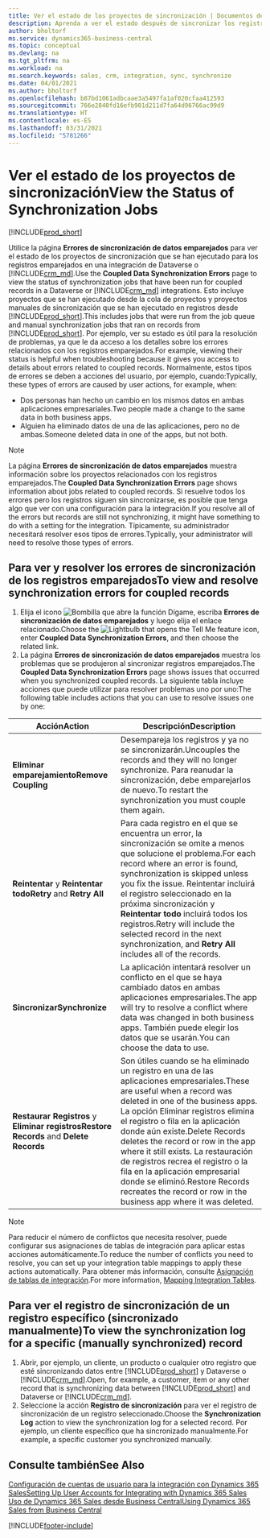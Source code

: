 ```yaml
---
title: Ver el estado de los proyectos de sincronización | Documentos de Microsoft
description: Aprenda a ver el estado después de sincronizar los registros emparejados.
author: bholtorf
ms.service: dynamics365-business-central
ms.topic: conceptual
ms.devlang: na
ms.tgt_pltfrm: na
ms.workload: na
ms.search.keywords: sales, crm, integration, sync, synchronize
ms.date: 04/01/2021
ms.author: bholtorf
ms.openlocfilehash: b87bd1061adbcaae3a5497fa1af020cfaa412593
ms.sourcegitcommit: 766e2840fd16efb901d211d7fa64d96766ac99d9
ms.translationtype: HT
ms.contentlocale: es-ES
ms.lasthandoff: 03/31/2021
ms.locfileid: "5781266"
---
```

# <a name="view-the-status-of-synchronization-jobs"></a><span data-ttu-id="0ca21-103">Ver el estado de los proyectos de sincronización</span><span class="sxs-lookup"><span data-stu-id="0ca21-103">View the Status of Synchronization Jobs</span></span>
[!INCLUDE[prod_short](includes/cc_data_platform_banner.md)]

<span data-ttu-id="0ca21-104">Utilice la página **Errores de sincronización de datos emparejados** para ver el estado de los proyectos de sincronización que se han ejecutado para los registros emparejados en una integración de Dataverse o [!INCLUDE[crm_md](includes/crm_md.md)].</span><span class="sxs-lookup"><span data-stu-id="0ca21-104">Use the **Coupled Data Synchronization Errors** page to view the status of synchronization jobs that have been run for coupled records in a Dataverse or [!INCLUDE[crm_md](includes/crm_md.md)] integrations.</span></span> <span data-ttu-id="0ca21-105">Esto incluye proyectos que se han ejecutado desde la cola de proyectos y proyectos manuales de sincronización que se han ejecutado en registros desde [!INCLUDE[prod_short](includes/prod_short.md)].</span><span class="sxs-lookup"><span data-stu-id="0ca21-105">This includes jobs that were run from the job queue and manual synchronization jobs that ran on records from [!INCLUDE[prod_short](includes/prod_short.md)].</span></span> <span data-ttu-id="0ca21-106">Por ejemplo, ver su estado es útil para la resolución de problemas, ya que le da acceso a los detalles sobre los errores relacionados con los registros emparejados.</span><span class="sxs-lookup"><span data-stu-id="0ca21-106">For example, viewing their status is helpful when troubleshooting because it gives you access to details about errors related to coupled records.</span></span> <span data-ttu-id="0ca21-107">Normalmente, estos tipos de errores se deben a acciones del usuario, por ejemplo, cuando:</span><span class="sxs-lookup"><span data-stu-id="0ca21-107">Typically, these types of errors are caused by user actions, for example, when:</span></span>  

* <span data-ttu-id="0ca21-108">Dos personas han hecho un cambio en los mismos datos en ambas aplicaciones empresariales.</span><span class="sxs-lookup"><span data-stu-id="0ca21-108">Two people made a change to the same data in both business apps.</span></span>
* <span data-ttu-id="0ca21-109">Alguien ha eliminado datos de una de las aplicaciones, pero no de ambas.</span><span class="sxs-lookup"><span data-stu-id="0ca21-109">Someone deleted data in one of the apps, but not both.</span></span>

> [!Note]
> <span data-ttu-id="0ca21-110">La página **Errores de sincronización de datos emparejados** muestra información sobre los proyectos relacionados con los registros emparejados.</span><span class="sxs-lookup"><span data-stu-id="0ca21-110">The **Coupled Data Synchronization Errors** page shows information about jobs related to coupled records.</span></span> <span data-ttu-id="0ca21-111">Si resuelve todos los errores pero los registros siguen sin sincronizarse, es posible que tenga algo que ver con una configuración para la integración.</span><span class="sxs-lookup"><span data-stu-id="0ca21-111">If you resolve all of the errors but records are still not synchronizing, it might have something to do with a setting for the integration.</span></span> <span data-ttu-id="0ca21-112">Típicamente, su administrador necesitará resolver esos tipos de errores.</span><span class="sxs-lookup"><span data-stu-id="0ca21-112">Typically, your administrator will need to resolve those types of errors.</span></span>   

<!--

> [!VIDEO https://go.microsoft.com/fwlink/?linkid=2098171]

-->

## <a name="to-view-and-resolve-synchronization-errors-for-coupled-records"></a><span data-ttu-id="0ca21-113">Para ver y resolver los errores de sincronización de los registros emparejados</span><span class="sxs-lookup"><span data-stu-id="0ca21-113">To view and resolve synchronization errors for coupled records</span></span>
1. <span data-ttu-id="0ca21-114">Elija el icono ![Bombilla que abre la función Dígame](media/ui-search/search_small.png "Dígame qué desea hacer"), escriba **Errores de sincronización de datos emparejados** y luego elija el enlace relacionado.</span><span class="sxs-lookup"><span data-stu-id="0ca21-114">Choose the ![Lightbulb that opens the Tell Me feature](media/ui-search/search_small.png "Tell me what you want to do") icon, enter **Coupled Data Synchronization Errors**, and then choose the related link.</span></span>
2. <span data-ttu-id="0ca21-115">La página **Errores de sincronización de datos emparejados** muestra los problemas que se produjeron al sincronizar registros emparejados.</span><span class="sxs-lookup"><span data-stu-id="0ca21-115">The **Coupled Data Synchronization Errors** page shows issues that occurred when you synchronized coupled records.</span></span> <span data-ttu-id="0ca21-116">La siguiente tabla incluye acciones que puede utilizar para resolver problemas uno por uno:</span><span class="sxs-lookup"><span data-stu-id="0ca21-116">The following table includes actions that you can use to resolve issues one by one:</span></span>

|<span data-ttu-id="0ca21-117">Acción</span><span class="sxs-lookup"><span data-stu-id="0ca21-117">Action</span></span>|<span data-ttu-id="0ca21-118">Descripción</span><span class="sxs-lookup"><span data-stu-id="0ca21-118">Description</span></span>|
|----|----|
|<span data-ttu-id="0ca21-119">**Eliminar emparejamiento**</span><span class="sxs-lookup"><span data-stu-id="0ca21-119">**Remove Coupling**</span></span>|<span data-ttu-id="0ca21-120">Desempareja los registros y ya no se sincronizarán.</span><span class="sxs-lookup"><span data-stu-id="0ca21-120">Uncouples the records and they will no longer synchronize.</span></span> <span data-ttu-id="0ca21-121">Para reanudar la sincronización, debe emparejarlos de nuevo.</span><span class="sxs-lookup"><span data-stu-id="0ca21-121">To restart the synchronization you must couple them again.</span></span> |
|<span data-ttu-id="0ca21-122">**Reintentar** y **Reintentar todo**</span><span class="sxs-lookup"><span data-stu-id="0ca21-122">**Retry** and **Retry All**</span></span>|<span data-ttu-id="0ca21-123">Para cada registro en el que se encuentra un error, la sincronización se omite a menos que solucione el problema.</span><span class="sxs-lookup"><span data-stu-id="0ca21-123">For each record where an error is found, synchronization is skipped unless you fix the issue.</span></span> <span data-ttu-id="0ca21-124">Reintentar incluirá el registro seleccionado en la próxima sincronización y **Reintentar todo** incluirá todos los registros.</span><span class="sxs-lookup"><span data-stu-id="0ca21-124">Retry will include the selected record in the next synchronization, and **Retry All** includes all of the records.</span></span>|
|<span data-ttu-id="0ca21-125">**Sincronizar**</span><span class="sxs-lookup"><span data-stu-id="0ca21-125">**Synchronize**</span></span>|<span data-ttu-id="0ca21-126">La aplicación intentará resolver un conflicto en el que se haya cambiado datos en ambas aplicaciones empresariales.</span><span class="sxs-lookup"><span data-stu-id="0ca21-126">The app will try to resolve a conflict where data was changed in both business apps.</span></span> <span data-ttu-id="0ca21-127">También puede elegir los datos que se usarán.</span><span class="sxs-lookup"><span data-stu-id="0ca21-127">You can choose the data to use.</span></span>|
|<span data-ttu-id="0ca21-128">**Restaurar Registros** y **Eliminar registros**</span><span class="sxs-lookup"><span data-stu-id="0ca21-128">**Restore Records** and **Delete Records**</span></span>|<span data-ttu-id="0ca21-129">Son útiles cuando se ha eliminado un registro en una de las aplicaciones empresariales.</span><span class="sxs-lookup"><span data-stu-id="0ca21-129">These are useful when a record was deleted in one of the business apps.</span></span> <span data-ttu-id="0ca21-130">La opción Eliminar registros elimina el registro o fila en la aplicación donde aún existe.</span><span class="sxs-lookup"><span data-stu-id="0ca21-130">Delete Records deletes the record or row in the app where it still exists.</span></span> <span data-ttu-id="0ca21-131">La restauración de registros recrea el registro o la fila en la aplicación empresarial donde se eliminó.</span><span class="sxs-lookup"><span data-stu-id="0ca21-131">Restore Records recreates the record or row in the business app where it was deleted.</span></span>|

> [!NOTE]
> <span data-ttu-id="0ca21-132">Para reducir el número de conflictos que necesita resolver, puede configurar sus asignaciones de tablas de integración para aplicar estas acciones automáticamente.</span><span class="sxs-lookup"><span data-stu-id="0ca21-132">To reduce the number of conflicts you need to resolve, you can set up your integration table mappings to apply these actions automatically.</span></span> <span data-ttu-id="0ca21-133">Para obtener más información, consulte [Asignación de tablas de integración](admin-how-to-modify-table-mappings-for-synchronization.md#mapping-integration-tables).</span><span class="sxs-lookup"><span data-stu-id="0ca21-133">For more information, [Mapping Integration Tables](admin-how-to-modify-table-mappings-for-synchronization.md#mapping-integration-tables).</span></span>

## <a name="to-view-the-synchronization-log-for-a-specific-manually-synchronized-record"></a><span data-ttu-id="0ca21-134">Para ver el registro de sincronización de un registro específico (sincronizado manualmente)</span><span class="sxs-lookup"><span data-stu-id="0ca21-134">To view the synchronization log for a specific (manually synchronized) record</span></span>
1. <span data-ttu-id="0ca21-135">Abrir, por ejemplo, un cliente, un producto o cualquier otro registro que esté sincronizando datos entre [!INCLUDE[prod_short](includes/prod_short.md)] y Dataverse o [!INCLUDE[crm_md](includes/crm_md.md)].</span><span class="sxs-lookup"><span data-stu-id="0ca21-135">Open, for example, a customer, item or any other record that is synchronizing data between [!INCLUDE[prod_short](includes/prod_short.md)] and Dataverse or [!INCLUDE[crm_md](includes/crm_md.md)].</span></span>
2. <span data-ttu-id="0ca21-136">Seleccione la acción **Registro de sincronización** para ver el registro de sincronización de un registro seleccionado.</span><span class="sxs-lookup"><span data-stu-id="0ca21-136">Choose the **Synchronization Log** action to view the synchronization log for a selected record.</span></span> <span data-ttu-id="0ca21-137">Por ejemplo, un cliente específico que ha sincronizado manualmente.</span><span class="sxs-lookup"><span data-stu-id="0ca21-137">For example, a specific customer you synchronized manually.</span></span>

## <a name="see-also"></a><span data-ttu-id="0ca21-138">Consulte también</span><span class="sxs-lookup"><span data-stu-id="0ca21-138">See Also</span></span>  
[<span data-ttu-id="0ca21-139">Configuración de cuentas de usuario para la integración con Dynamics 365 Sales</span><span class="sxs-lookup"><span data-stu-id="0ca21-139">Setting Up User Accounts for Integrating with Dynamics 365 Sales</span></span>](admin-setting-up-integration-with-dynamics-sales.md)  
[<span data-ttu-id="0ca21-140">Uso de Dynamics 365 Sales desde Business Central</span><span class="sxs-lookup"><span data-stu-id="0ca21-140">Using Dynamics 365 Sales from Business Central</span></span>](marketing-integrate-dynamicscrm.md)


[!INCLUDE[footer-include](includes/footer-banner.md)]